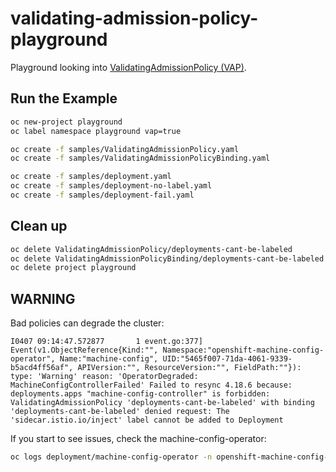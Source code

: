 # validating-admission-policy-playground

Playground looking into [ValidatingAdmissionPolicy (VAP)](https://kubernetes.io/docs/reference/access-authn-authz/validating-admission-policy/).

## Run the Example

```bash
oc new-project playground
oc label namespace playground vap=true

oc create -f samples/ValidatingAdmissionPolicy.yaml
oc create -f samples/ValidatingAdmissionPolicyBinding.yaml

oc create -f samples/deployment.yaml
oc create -f samples/deployment-no-label.yaml
oc create -f samples/deployment-fail.yaml
```

## Clean up

```bash
oc delete ValidatingAdmissionPolicy/deployments-cant-be-labeled
oc delete ValidatingAdmissionPolicyBinding/deployments-cant-be-labeled
oc delete project playground
```

## WARNING
Bad policies can degrade the cluster:

```
I0407 09:14:47.572877       1 event.go:377] Event(v1.ObjectReference{Kind:"", Namespace:"openshift-machine-config-operator", Name:"machine-config", UID:"5465f007-71da-4061-9339-b5acd4ff56af", APIVersion:"", ResourceVersion:"", FieldPath:""}):
type: 'Warning' reason: 'OperatorDegraded: MachineConfigControllerFailed' Failed to resync 4.18.6 because: deployments.apps "machine-config-controller" is forbidden:
ValidatingAdmissionPolicy 'deployments-cant-be-labeled' with binding 'deployments-cant-be-labeled' denied request: The 'sidecar.istio.io/inject' label cannot be added to Deployment
```

If you start to see issues, check the machine-config-operator:

```bash
oc logs deployment/machine-config-operator -n openshift-machine-config-operator -f
```

